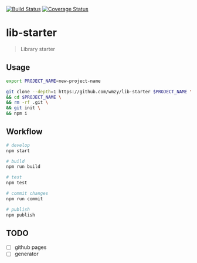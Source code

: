 [![Build Status](https://travis-ci.org/wmzy/lib-starter.svg?branch=master)](https://travis-ci.org/wmzy/lib-starter)
[![Coverage Status](https://coveralls.io/repos/github/wmzy/lib-starter/badge.svg?branch=master)](https://coveralls.io/github/wmzy/lib-starter?branch=master)
# lib-starter

> Library starter

## Usage

```bash
export PROJECT_NAME=new-project-name

git clone --depth=1 https://github.com/wmzy/lib-starter $PROJECT_NAME \
&& cd $PROJECT_NAME \
&& rm -rf .git \
&& git init \
&& npm i
```

## Workflow

```bash
# develop
npm start

# build
npm run build

# test
npm test

# commit changes
npm run commit

# publish
npm publish
```

## TODO

* [ ] github pages
* [ ] generator
